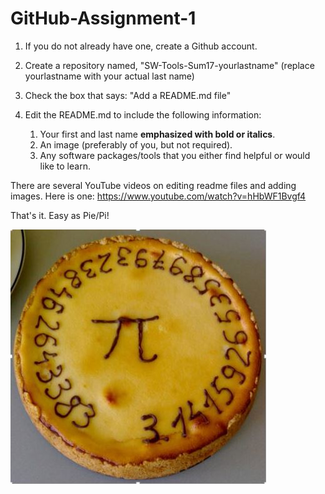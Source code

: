 # GitHub-Assignment-1

1.  If you do not already have one, create a Github account.
2.  Create a repository named, "SW-Tools-Sum17-yourlastname" (replace yourlastname with your actual last name)
3.  Check the box that says: "Add a README.md file"
4.  Edit the README.md to include the following information:

      1)  Your first and last name __emphasized with bold or italics__.  
      2)  An image (preferably of you, but not required).  
      3)  Any software packages/tools that you either find helpful or would like to learn.
    
There are several YouTube videos on editing readme files and adding images.  Here is one:  https://www.youtube.com/watch?v=hHbWF1Bvgf4 

That's it.  Easy as Pie/Pi!

![Pie/Pi Picture](Pi.JPG)
